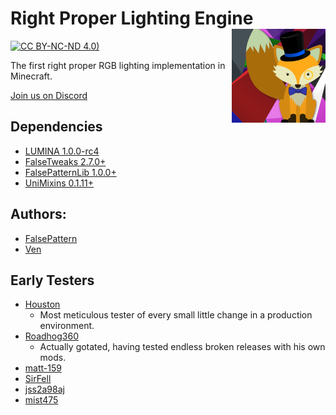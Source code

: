 # Right Proper Lighting Engine <img src="src/main/resources/assets/rple/rple_logo_small.png" align="right" width=150 />

<a rel="license" href="https://creativecommons.org/licenses/by-nc-nd/4.0"><img alt="CC BY-NC-ND 4.0)" style="height:50px" src="http://mirrors.creativecommons.org/presskit/buttons/88x31/svg/by-nc-nd.svg" /></a>

The first right proper RGB lighting implementation in Minecraft.

[Join us on Discord](https://discord.gg/h7XAeCSfbT)

## Dependencies

- [LUMINA 1.0.0-rc4](https://github.com/FalsePattern/LUMINA)
- [FalseTweaks 2.7.0+](https://github.com/FalsePattern/FalseTweaks)
- [FalsePatternLib 1.0.0+](https://github.com/FalsePattern/FalsePatternLib)
- [UniMixins 0.1.11+](https://github.com/LegacyModdingMC/UniMixins)

## Authors:

- [FalsePattern](https://github.com/FalsePattern)
- [Ven](https://github.com/basdxz)

## Early Testers

- [Houston](https://github.com/Houstonruss)
  - Most meticulous tester of every small little change in a production environment.
- [Roadhog360](https://github.com/Roadhog360)
  - Actually gotated, having tested endless broken releases with his own mods.
- [matt-159](https://github.com/matt-159)
- [SirFell](https://github.com/SirFell)
- [jss2a98aj](https://github.com/jss2a98aj)
- [mist475](https://github.com/mist475)
